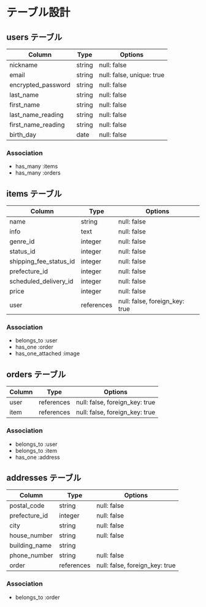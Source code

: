 # テーブル設計

## users テーブル

| Column             | Type    | Options                  |
| ------------------ | ------- | ------------------------ |
| nickname           | string  | null: false              |
| email              | string  | null: false, unique: true|
| encrypted_password | string  | null: false              |
| last_name          | string  | null: false              |
| first_name         | string  | null: false              |
| last_name_reading  | string  | null: false              |
| first_name_reading | string  | null: false              |
| birth_day          | date    | null: false              |


### Association

- has_many :items
- has_many :orders


## items テーブル

| Column                 | Type         | Options                        |
| ---------------------- | ------------ | ------------------------------ |
| name                   | string       | null: false                    |
| info                   | text         | null: false                    |
| genre_id               | integer      | null: false                    |
| status_id              | integer      | null: false                    |
| shipping_fee_status_id | integer      | null: false                    |
| prefecture_id          | integer      | null: false                    |
| scheduled_delivery_id  | integer      | null: false                    |
| price                  | integer      | null: false                    |
| user                   | references   | null: false, foreign_key: true |


### Association

- belongs_to :user
- has_one :order
- has_one_attached :image


## orders テーブル

| Column                 | Type         | Options                        |
| ---------------------- | ------------ | ------------------------------ |
| user                   | references   | null: false, foreign_key: true |
| item                   | references   | null: false, foreign_key: true |

### Association

- belongs_to :user
- belongs_to :item
- has_one :address


## addresses テーブル

| Column                 | Type         | Options                        |
| ---------------------- | ------------ | ------------------------------ |
| postal_code            | string       | null: false                    |
| prefecture_id          | integer      | null: false                    |
| city                   | string       | null: false                    |
| house_number           | string       | null: false                    |
| building_name          | string       |                                |
| phone_number           | string       | null: false                    |
| order                  | references   | null: false, foreign_key: true |

### Association

- belongs_to :order